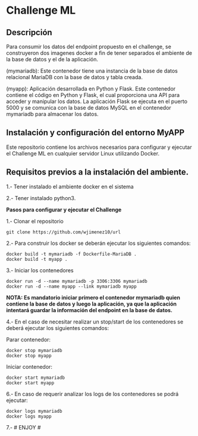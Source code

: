 # Challenge ML

## Descripción ##

Para consumir los datos del endpoint propuesto en el challenge, se construyeron dos imagenes docker a fin de tener separados el ambiente de la base de datos y el de la aplicación.


(mymariadb): Este contenedor tiene una instancia de la base de datos relacional MariaDB con la base de datos y tabla creada. 

(myapp): Aplicación desarrollada en Python y Flask. Este contenedor contiene el código en Python y Flask, el cual proporciona una API para acceder y manipular los datos. La aplicación Flask se ejecuta en el puerto 5000 y se comunica con la base de datos MySQL en el contenedor mymariadb para almacenar los datos. 

## **Instalación y configuración del entorno MyAPP** ##

Este repositorio contiene los archivos necesarios para configurar y ejecutar el Challenge ML en cualquier servidor Linux utilizando Docker. 

## Requisitos previos a la instalación del ambiente. ##

1.- Tener instalado el ambiente docker en el sistema

2.- Tener instalado python3.



**Pasos para configurar y ejecutar el Challenge**


1.- Clonar el repositorio

    git clone https://github.com/wjimenez10/url


2.- Para construir los docker se deberán ejecutar los siguientes comandos:
   
    docker build -t mymariadb -f Dockerfile-MariaDB .
    docker build -t myapp .


3.- Iniciar los contenedores

    docker run -d --name mymariadb -p 3306:3306 mymariadb
    docker run -d --name myapp --link mymariadb myapp

**NOTA: Es mandatorio iniciar primero el contenedor mymariadb quien contiene la base de datos y luego la aplicación, ya que la aplicación intentará guardar la información del endpoint en la base de datos.**


4.- En el caso de necesitar realizar un stop/start de los contenedores se deberá ejecutar los siguientes comandos:

Parar contenedor:

    docker stop mymariadb 
    docker stop myapp

Iniciar contenedor:

    docker start mymariadb
    docker start myapp

6.- En caso de requerir analizar los logs de los contenedores se podrá ejecutar:

    docker logs mymariadb
    docker logs myapp

7.-  # ENJOY #
